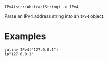 ```
IPv4(str::AbstractString) -> IPv4
```

Parse an IPv4 address string into an `IPv4` object.

# Examples

```jldoctest
julia> IPv4("127.0.0.1")
ip"127.0.0.1"
```
